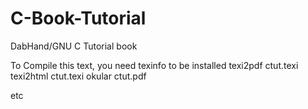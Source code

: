 # C-Book-Tutorial
DabHand/GNU C Tutorial book

To Compile this text, you need texinfo to be installed
texi2pdf ctut.texi
texi2html ctut.texi
okular ctut.pdf

etc
